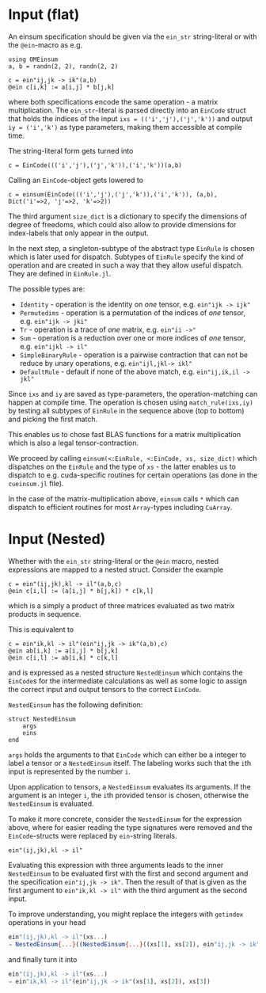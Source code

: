 # Input (flat)

An einsum specification should be given via the `ein_str` string-literal
or with the `@ein`-macro as e.g.
```@example 2
using OMEinsum
a, b = randn(2, 2), randn(2, 2)

c = ein"ij,jk -> ik"(a,b)
@ein c[i,k] := a[i,j] * b[j,k]
```
where both specifications encode the same operation - a matrix multiplication.
The `ein_str`-literal is parsed directly into an `EinCode` struct that holds
the indices of the input `ixs = (('i','j'),('j','k'))` and output `iy = ('i','k')`
as type parameters, making them accessible at compile time.

The string-literal form gets turned into
```@example 2
c = EinCode((('i','j'),('j','k')),('i','k'))(a,b)
```
Calling an `EinCode`-object gets lowered to
```@example 2
c = einsum(EinCode((('i','j'),('j','k')),('i','k')), (a,b), Dict('i'=>2, 'j'=>2, 'k'=>2))
```
The third argument `size_dict` is a dictionary to specify the dimensions of degree of freedoms, which could also allow to provide dimensions for index-labels that only appear in the output.

In the next step, a singleton-subtype of the abstract type `EinRule` is chosen which is later used for dispatch.
Subtypes of `EinRule` specify the kind of operation and are created in such a way that they allow useful dispatch.
They are defined in `EinRule.jl`.

The possible types are:
- `Identity` - operation is the identity on _one_ tensor, e.g. `ein"ijk -> ijk"`
- `Permutedims` - operation is a permutation of the indices of _one_ tensor, e.g. `ein"ijk -> jki"`
- `Tr` - operation is a trace of _one_ matrix, e.g. `ein"ii ->"`
- `Sum` - operation is a reduction over one or more indices of _one_ tensor, e.g. `ein"ijkl -> il"`
- `SimpleBinaryRule` - operation is a pairwise contraction that can not be reduce by unary operations, e.g. `ein"ijl,jkl-> ikl"`
- `DefaultRule` - default if none of the above match, e.g. `ein"ij,ik,il -> jkl"`

Since `ixs` and `iy` are saved as type-parameters, the operation-matching can happen at compile time.
The operation is chosen using `match_rule(ixs,iy)` by testing all subtypes of `EinRule` in the sequence above (top to bottom) and picking the first match.

This enables us to chose fast BLAS functions for a  matrix multiplication which is also a legal tensor-contraction.

We proceed by calling `einsum(<:EinRule, <:EinCode, xs, size_dict)` which
dispatches on the `EinRule` and the type of `xs` - the latter enables us to dispatch to e.g. cuda-specific routines for certain operations (as done in the `cueinsum.jl` file).

In the case of the matrix-multiplication above, `einsum` calls `*` which can dispatch
to efficient routines for most `Array`-types including `CuArray`.

# Input (Nested)

Whether with the `ein_str` string-literal or the `@ein` macro, nested expressions are mapped to a nested struct.
Consider the example
```@example 2
c = ein"(ij,jk),kl -> il"(a,b,c)
@ein c[i,l] := (a[i,j] * b[j,k]) * c[k,l]
```
which is a simply a product of three matrices evaluated as
two matrix products in sequence.

This is equivalent to
```@example 2
c = ein"ik,kl -> il"(ein"ij,jk -> ik"(a,b),c)
@ein ab[i,k] := a[i,j] * b[j,k]
@ein c[i,l] := ab[i,k] * c[k,l]
```
and is expressed as a nested structure `NestedEinsum`
which contains the `EinCode`s for the intermediate calculations
as well as some logic to assign the correct input and output tensors
to the correct `EinCode`.

`NestedEinsum` has the following definition:
```@example 2
struct NestedEinsum
    args
    eins
end
```
`args` holds the arguments to that `EinCode` which can either be a integer to label a tensor or a `NestedEinsum` itself.
The labeling works such that the `i`th input is represented by the number `i`.

Upon application to tensors, a `NestedEinsum` evaluates its arguments.
If the argument is an integer `i`, the `i`th provided tensor is chosen,
otherwise the `NestedEinsum` is evaluated.

To make it more concrete, consider the `NestedEinsum` for the expression above, where for easier reading the type signatures were removed and the `EinCode`-structs were replaced by `ein`-string literals.
```@example 2
ein"(ij,jk),kl -> il"
```
Evaluating this expression with three arguments leads to the inner `NestedEinsum` to be evaluated first with the first and second argument and the specification `ein"ij,jk -> ik"`. Then the result of that is given
as the first argument to `ein"ik,kl -> il"` with the third argument as the second input.

To improve understanding, you might replace the integers with `getindex` operations in your head
```julia
ein"(ij,jk),kl -> il"(xs...)
⇒ NestedEinsum{...}((NestedEinsum{...}((xs[1], xs[2]), ein"ij,jk -> ik"), xs[3]), ein"ik,kl -> il")
```
and finally turn it into
```julia
ein"(ij,jk),kl -> il"(xs...)
⇒ ein"ik,kl -> il"(ein"ij,jk -> ik"(xs[1], xs[2]), xs[3])
```